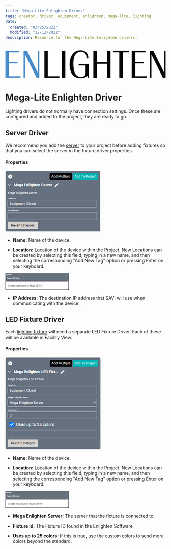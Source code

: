 ```yaml
---
title: "Mega-Lite Enlighten Driver"
tags: creator, driver, equipment, enlighten, mega-lite, lighting
date:
  created: "03/25/2022"
  modified: "12/12/2022"
description: Resource for the Mega-Lite Enlighten drivers.
---
```

<div style="text-align: center">

<a href="../../../Assets/Knowledge-Base/Creator/Drivers/Logos/enlighten-logo.png">
  <img src="../../../Assets/Knowledge-Base/Creator/Drivers/Logos/enlighten-logo.png" alt="Enlighten Logo" width="700" height="" class="center">
</a>
</div>

# Mega-Lite Enlighten Driver

Lighting drivers do not normally have connection settings. Once these are configured and added to the project, they are ready to go.

## Server Driver
We recommend you add the [server](https://mega.lighting/products/#Control) to your project before adding fixtures so that you can select the server in the fixture driver properties.

#### Properties
<a href="../../../Assets/Knowledge-Base/Creator/Drivers/mega-enlighten-server.png">
  <img src="../../../Assets/Knowledge-Base/Creator/Drivers/mega-enlighten-server.png" alt="Mega Enlighten Server" width="300" height="">
</a>

* **Name:** Name of the device.

* **Location:** Location of the device within the Project. New Locations can be created by selecting this field, typing in a new name, and then selecting the corresponding "Add New Tag" option or pressing Enter on your keyboard.
<img src="../../../Assets/Knowledge-Base/Creator/Drivers/locations-add.png" alt="Adding Main Dining Tag to Location" width="200" height="">

* **IP Address:** The destination IP address that SAVI will use when communicating with the device.

## LED Fixture Driver
Each [lighting fixture](https://mega.lighting/products/) will need a separate LED Fixture Driver. Each of these will be available in Facility View.

#### Properties
<a href="../../../Assets/Knowledge-Base/Creator/Drivers/mega-enlighten-led-fixture.png">
  <img src="../../../Assets/Knowledge-Base/Creator/Drivers/mega-enlighten-led-fixture.png" alt="Mega Enlighten LED Fixture" width="300" height="">
</a>

* **Name:** Name of the device.

* **Location:** Location of the device within the Project. New Locations can be created by selecting this field, typing in a new name, and then selecting the corresponding "Add New Tag" option or pressing Enter on your keyboard.
<img src="../../../Assets/Knowledge-Base/Creator/Drivers/locations-add.png" alt="Adding Main Dining Tag to Location" width="200" height="">

* **Mega Enlighten Server:** The server that the fixture is connected to.

* **Fixture id:** The Fixture ID found in the Enlighten Software

* **Uses up to 25 colors:** If this is true, use the custom colors to send more colors beyond the standard.
